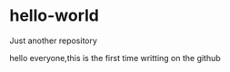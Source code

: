 # hello-world
Just another repository

hello everyone,this is the first time writting on the github
